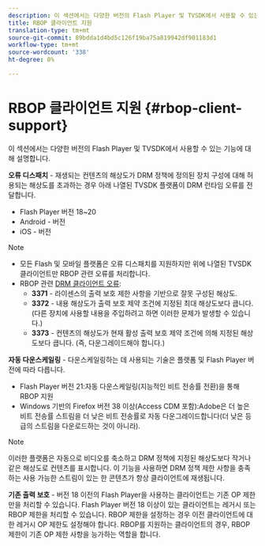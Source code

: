 ```yaml
---
description: 이 섹션에서는 다양한 버전의 Flash Player 및 TVSDK에서 사용할 수 있는 기능에 대해 설명합니다.
title: RBOP 클라이언트 지원
translation-type: tm+mt
source-git-commit: 89bdda1d4bd5c126f19ba75a819942df901183d1
workflow-type: tm+mt
source-wordcount: '338'
ht-degree: 0%

---
```



# RBOP 클라이언트 지원 {#rbop-client-support}

이 섹션에서는 다양한 버전의 Flash Player 및 TVSDK에서 사용할 수 있는 기능에 대해 설명합니다.

**오류 디스패치**  - 재생되는 컨텐츠의 해상도가 DRM 정책에 정의된 장치 구성에 대해 허용되는 해상도를 초과하는 경우 아래 나열된 TVSDK 플랫폼이 DRM 런타임 오류를 전달합니다.

* Flash Player 버전 18~20
* Android - 버전
* iOS - 버전

>[!NOTE]
>
>* 모든 Flash 및 모바일 플랫폼은 오류 디스패치를 지원하지만 위에 나열된 TVSDK 클라이언트만 RBOP 관련 오류를 처리합니다.
>* RBOP 관련 [DRM 클라이언트 오류](https://help.adobe.com/en_US/primetime/drm/index.html#reference-DRM_Client_Error_Messages):
   >    * **3371** - 라이센스의 출력 보호 제한 사항을 기반으로 잘못 구성된 해상도.
   >    * **3372**  - 내용 해상도가 출력 보호 제약 조건에 지정된 최대 해상도보다 큽니다. (다른 장치에 사용할 내용을 주입하려고 하면 이러한 문제가 발생할 수 있습니다.)
   >    * **3373** - 컨텐츠의 해상도가 현재 활성 출력 보호 제약 조건에 의해 지정된 해상도보다 큽니다. (즉, 다운그레이드해야 합니다.)

>



**자동 다운스케일링**  - 다운스케일링하는 데 사용되는 기술은 플랫폼 및 Flash Player 버전에 따라 다릅니다.

* Flash Player 버전 21:자동 다운스케일링(지능적인 비트 전송률 전환)을 통해 RBOP 지원
* Windows 기반의 Firefox 버전 38 이상(Access CDM 포함):Adobe은 더 높은 비트 전송률 스트림을 더 낮은 비트 전송률로 자동 다운그레이드합니다(더 낮은 등급의 스트림을 다운로드하는 것이 아니라).

>[!NOTE]
>
>이러한 플랫폼은 자동으로 비디오를 축소하고 DRM 정책에 지정된 해상도보다 작거나 같은 해상도로 컨텐츠를 표시합니다. 이 기능을 사용하면 DRM 정책 제한 사항을 충족하는 사용 가능한 스트림이 있는 한 콘텐츠가 항상 클라이언트에 재생됩니다.

**기존 출력 보호**  - 버전 18 이전의 Flash Player을 사용하는 클라이언트는 기존 OP 제한만을 처리할 수 있습니다. Flash Player 버전 18 이상이 있는 클라이언트는 레거시 또는 RBOP 제한을 처리할 수 있습니다. RBOP 제한을 설정하는 경우 이전 클라이언트에 대한 레거시 OP 제한도 설정해야 합니다. RBOP를 지원하는 클라이언트의 경우, RBOP 제한이 기존 OP 제한 사항을 능가하는 역할을 합니다.
